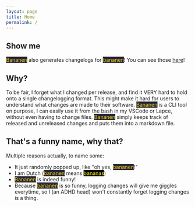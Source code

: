 ```yaml
---
layout: page
title: Home
permalink: /
---
```


## Show me

<span style="background-color: #24273a; color: #ffcc00">Bananen</span> also generates changelogs for <span style="background-color: #24273a; color: #ffcc00">bananen</span>! You can see those [here](./CHANGELOG)!


## Why?

To be fair, I forget what I changed per release, and find it VERY hard to  hold onto a single changelogging format. This might make it hard for users to understand what changes are made to their software. <span style="background-color: #24273a; color: #ffcc00">Bananen</span> is a CLI tool on purpose, I can easily use it from the bash in my VSCode or Lapce, without even having to change files. <span style="background-color: #24273a; color: #ffcc00">Bananen</span> simply keeps track of released and unreleased changes and puts them into a markdown file.

## That's a funny name, why that?

Multiple reasons actually, to name some:

- It just randomly popped up, like "oh yes, <span style="background-color: #24273a; color: #ffcc00">bananen</span>!"
- I am Dutch (<span style="background-color: #24273a; color: #ffcc00">bananen</span> means <span style="background-color: black; color: #fffc00">bananas</span>)
- <span style="background-color: #24273a; color: #ffcc00">Bananen</span> is indeed funny!
- Because <span style="background-color: #24273a; color: #ffcc00">bananen</span> is so funny, logging changes will give me giggles everytime, so I (an ADHD head) won't constantly forget logging changes is a thing.

